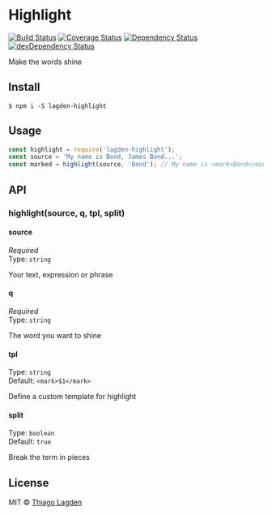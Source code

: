 # Highlight
[![Build Status][ci-img]][ci]
[![Coverage Status][coveralls-img]][coveralls]
[![Dependency Status][dep-img]][dep]
[![devDependency Status][devDep-img]][devDep]

[ci-img]:        https://travis-ci.org/lagden/highlight.svg
[ci]:            https://travis-ci.org/lagden/highlight
[coveralls-img]: https://coveralls.io/repos/github/lagden/highlight/badge.svg?branch=master
[coveralls]:     https://coveralls.io/github/lagden/highlight?branch=master
[dep-img]:       https://david-dm.org/lagden/highlight.svg
[dep]:           https://david-dm.org/lagden/highlight
[devDep-img]:    https://david-dm.org/lagden/highlight/dev-status.svg
[devDep]:        https://david-dm.org/lagden/highlight#info=devDependencies


Make the words shine


## Install

```
$ npm i -S lagden-highlight
```


## Usage

```js
const highlight = require('lagden-highlight');
const source = 'My name is Bond, James Bond...';
const marked = highlight(source, 'Bond'); // My name is <mark>Bond</mark>, James <mark>Bond</mark>...
```


## API

### highlight(source, q, tpl, split)

#### source

*Required*  
Type: `string`

Your text, expression or phrase

#### q

*Required*  
Type: `string`

The word you want to shine

#### tpl

Type: `string`  
Default: `<mark>$1</mark>`

Define a custom template for highlight

#### split

Type: `boolean`  
Default: `true`

Break the term in pieces


## License

MIT © [Thiago Lagden](http://lagden.in)
